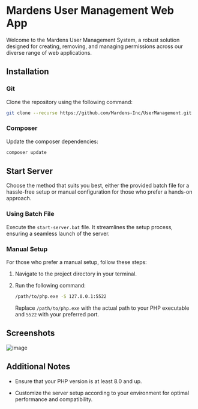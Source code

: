 # Mardens User Management Web App

Welcome to the Mardens User Management System, a robust solution designed for creating, removing, and managing permissions across our diverse range of web applications.

## Installation

### Git

Clone the repository using the following command:

```bash
git clone --recurse https://github.com/Mardens-Inc/UserManagement.git
```

### Composer

Update the composer dependencies:

```bash
composer update
```

## Start Server

Choose the method that suits you best, either the provided batch file for a hassle-free setup or manual configuration for those who prefer a hands-on approach.

### Using Batch File

Execute the `start-server.bat` file. It streamlines the setup process, ensuring a seamless launch of the server.

### Manual Setup

For those who prefer a manual setup, follow these steps:

1. Navigate to the project directory in your terminal.

2. Run the following command:

    ```bash
    /path/to/php.exe -S 127.0.0.1:5522
    ```

    Replace `/path/to/php.exe` with the actual path to your PHP executable and `5522` with your preferred port.

## Screenshots
![image](https://github.com/Mardens-Inc/UserManagement/assets/5598099/4c2e875f-cbf8-42bb-8f66-93b2b0fd5f4f)

## Additional Notes

- Ensure that your PHP version is at least 8.0 and up.

- Customize the server setup according to your environment for optimal performance and compatibility.